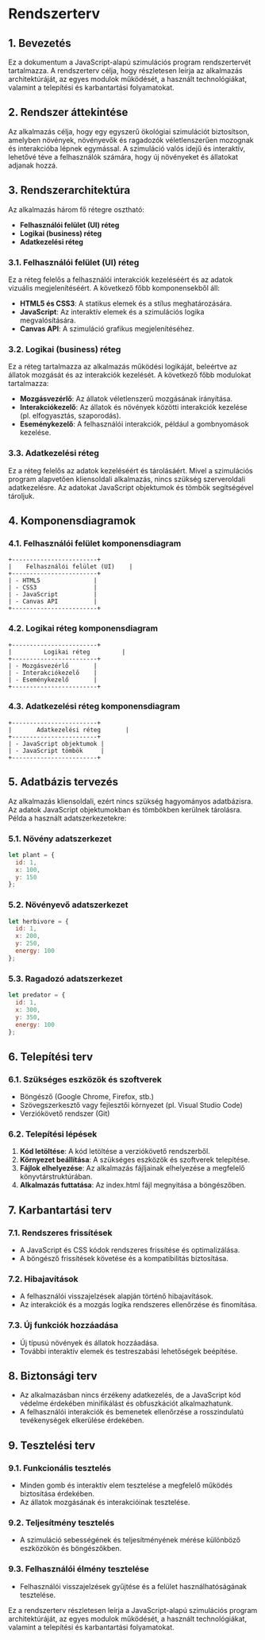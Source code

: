 
# Rendszerterv

## 1. Bevezetés
Ez a dokumentum a JavaScript-alapú szimulációs program rendszertervét tartalmazza. A rendszerterv célja, hogy részletesen leírja az alkalmazás architektúráját, az egyes modulok működését, a használt technológiákat, valamint a telepítési és karbantartási folyamatokat.

## 2. Rendszer áttekintése
Az alkalmazás célja, hogy egy egyszerű ökológiai szimulációt biztosítson, amelyben növények, növényevők és ragadozók véletlenszerűen mozognak és interakcióba lépnek egymással. A szimuláció valós idejű és interaktív, lehetővé téve a felhasználók számára, hogy új növényeket és állatokat adjanak hozzá.

## 3. Rendszerarchitektúra
Az alkalmazás három fő rétegre osztható:
- **Felhasználói felület (UI) réteg**
- **Logikai (business) réteg**
- **Adatkezelési réteg**

### 3.1. Felhasználói felület (UI) réteg
Ez a réteg felelős a felhasználói interakciók kezeléséért és az adatok vizuális megjelenítéséért. A következő főbb komponensekből áll:
- **HTML5 és CSS3**: A statikus elemek és a stílus meghatározására.
- **JavaScript**: Az interaktív elemek és a szimulációs logika megvalósítására.
- **Canvas API**: A szimuláció grafikus megjelenítéséhez.

### 3.2. Logikai (business) réteg
Ez a réteg tartalmazza az alkalmazás működési logikáját, beleértve az állatok mozgását és az interakciók kezelését. A következő főbb modulokat tartalmazza:
- **Mozgásvezérlő**: Az állatok véletlenszerű mozgásának irányítása.
- **Interakciókezelő**: Az állatok és növények közötti interakciók kezelése (pl. elfogyasztás, szaporodás).
- **Eseménykezelő**: A felhasználói interakciók, például a gombnyomások kezelése.

### 3.3. Adatkezelési réteg
Ez a réteg felelős az adatok kezeléséért és tárolásáért. Mivel a szimulációs program alapvetően kliensoldali alkalmazás, nincs szükség szerveroldali adatkezelésre. Az adatokat JavaScript objektumok és tömbök segítségével tároljuk.

## 4. Komponensdiagramok
### 4.1. Felhasználói felület komponensdiagram
```
+------------------------+
|    Felhasználói felület (UI)    |
+------------------------+
| - HTML5               |
| - CSS3                |
| - JavaScript          |
| - Canvas API          |
+------------------------+
```

### 4.2. Logikai réteg komponensdiagram
```
+------------------------+
|         Logikai réteg         |
+------------------------+
| - Mozgásvezérlő       |
| - Interakciókezelő    |
| - Eseménykezelő       |
+------------------------+
```

### 4.3. Adatkezelési réteg komponensdiagram
```
+------------------------+
|       Adatkezelési réteg       |
+------------------------+
| - JavaScript objektumok |
| - JavaScript tömbök     |
+------------------------+
```

## 5. Adatbázis tervezés
Az alkalmazás kliensoldali, ezért nincs szükség hagyományos adatbázisra. Az adatok JavaScript objektumokban és tömbökben kerülnek tárolásra. Példa a használt adatszerkezetekre:

### 5.1. Növény adatszerkezet
```javascript
let plant = {
  id: 1,
  x: 100,
  y: 150
};
```

### 5.2. Növényevő adatszerkezet
```javascript
let herbivore = {
  id: 1,
  x: 200,
  y: 250,
  energy: 100
};
```

### 5.3. Ragadozó adatszerkezet
```javascript
let predator = {
  id: 1,
  x: 300,
  y: 350,
  energy: 100
};
```

## 6. Telepítési terv
### 6.1. Szükséges eszközök és szoftverek
- Böngésző (Google Chrome, Firefox, stb.)
- Szövegszerkesztő vagy fejlesztői környezet (pl. Visual Studio Code)
- Verziókövető rendszer (Git)

### 6.2. Telepítési lépések
1. **Kód letöltése**: A kód letöltése a verziókövető rendszerből.
2. **Környezet beállítása**: A szükséges eszközök és szoftverek telepítése.
3. **Fájlok elhelyezése**: Az alkalmazás fájljainak elhelyezése a megfelelő könyvtárstruktúrában.
4. **Alkalmazás futtatása**: Az index.html fájl megnyitása a böngészőben.

## 7. Karbantartási terv
### 7.1. Rendszeres frissítések
- A JavaScript és CSS kódok rendszeres frissítése és optimalizálása.
- A böngésző frissítések követése és a kompatibilitás biztosítása.

### 7.2. Hibajavítások
- A felhasználói visszajelzések alapján történő hibajavítások.
- Az interakciók és a mozgás logika rendszeres ellenőrzése és finomítása.

### 7.3. Új funkciók hozzáadása
- Új típusú növények és állatok hozzáadása.
- További interaktív elemek és testreszabási lehetőségek beépítése.

## 8. Biztonsági terv
- Az alkalmazásban nincs érzékeny adatkezelés, de a JavaScript kód védelme érdekében minifikálást és obfuszkációt alkalmazhatunk.
- A felhasználói interakciók és bemenetek ellenőrzése a rosszindulatú tevékenységek elkerülése érdekében.

## 9. Tesztelési terv
### 9.1. Funkcionális tesztelés
- Minden gomb és interaktív elem tesztelése a megfelelő működés biztosítása érdekében.
- Az állatok mozgásának és interakcióinak tesztelése.

### 9.2. Teljesítmény tesztelés
- A szimuláció sebességének és teljesítményének mérése különböző eszközökön és böngészőkben.

### 9.3. Felhasználói élmény tesztelése
- Felhasználói visszajelzések gyűjtése és a felület használhatóságának tesztelése.

Ez a rendszerterv részletesen leírja a JavaScript-alapú szimulációs program architektúráját, az egyes modulok működését, a használt technológiákat, valamint a telepítési és karbantartási folyamatokat.
